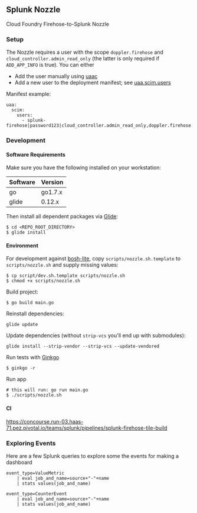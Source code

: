 ## Splunk Nozzle

Cloud Foundry Firehose-to-Splunk Nozzle

### Setup

The Nozzle requires a user with the scope `doppler.firehose` and 
`cloud_controller.admin_read_only` (the latter is only required if `ADD_APP_INFO` is true). 
You can either
* Add the user manually using [uaac](https://github.com/cloudfoundry/cf-uaac)
* Add a new user to the deployment manifest; see [uaa.scim.users](https://github.com/cloudfoundry/uaa-release/blob/master/jobs/uaa/spec)

Manifest example:
```
uaa:
  scim:
    users:
      - splunk-firehose|password123|cloud_controller.admin_read_only,doppler.firehose
```

### Development

#### Software Requirements

Make sure you have the following installed on your workstation:

| Software | Version
| --- | --- |
| go | go1.7.x
| glide | 0.12.x

Then install all dependent packages via [Glide](https://glide.sh/):
```
$ cd <REPO_ROOT_DIRECTORY>
$ glide install
```

#### Environment

For development against [bosh-lite](https://github.com/cloudfoundry/bosh-lite),
copy `scripts/nozzle.sh.template` to `scripts/nozzle.sh` and supply missing values:
```
$ cp script/dev.sh.template scripts/nozzle.sh
$ chmod +x scripts/nozzle.sh
```

Build project:
```
$ go build main.go
```

Reinstall dependencies:
```
glide update
```

Update dependencies (without `strip-vcs` you'll end up with submodules):
```
glide install --strip-vendor --strip-vcs --update-vendored
```

Run tests with [Ginkgo](http://onsi.github.io/ginkgo/)
```
$ ginkgo -r
```

Run app
```
# this will run: go run main.go
$ ./scripts/nozzle.sh
```

#### CI

https://concourse.run-03.haas-71.pez.pivotal.io/teams/splunk/pipelines/splunk-firehose-tile-build

### Exploring Events

Here are a few Splunk queries to explore some the events for making a  dashboard

```
event_type=ValueMetric
    | eval job_and_name=source+"-"+name
    | stats values(job_and_name)
```

```
event_type=CounterEvent
    | eval job_and_name=source+"-"+name
    | stats values(job_and_name)
```
